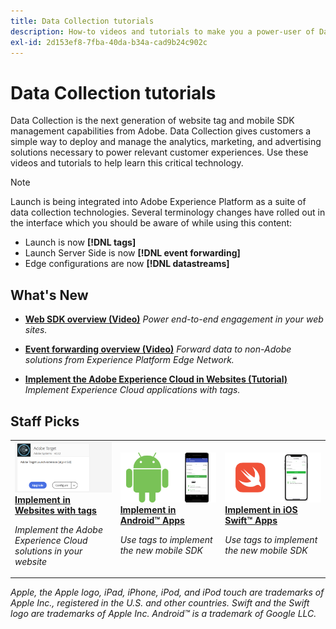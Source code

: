 ```yaml
---
title: Data Collection tutorials 
description: How-to videos and tutorials to make you a power-user of Data Collection
exl-id: 2d153ef8-7fba-40da-b34a-cad9b24c902c
---
```

# Data Collection tutorials

Data Collection is the next generation of website tag and mobile SDK management capabilities from Adobe. Data Collection gives customers a simple way to deploy and manage the analytics, marketing, and advertising solutions necessary to power relevant customer experiences. Use these videos and tutorials to help learn this critical technology.

>[!NOTE]
>
>Launch is being integrated into Adobe Experience Platform as a suite of data collection technologies. Several terminology changes have rolled out in the interface which you should be aware of while using this content:
>
> * Launch is now **[!DNL tags]** 
> * Launch Server Side is now **[!DNL event forwarding]** 
> * Edge configurations are now **[!DNL datastreams]**

## What's New

* **[Web SDK overview (Video)](web-sdk/overview.md)**
    *Power end-to-end engagement in your web sites.*

* **[Event forwarding overview (Video)](event-forwarding/overview.md)**
    *Forward data to non-Adobe solutions from Experience Platform Edge Network.*

* **[Implement the Adobe Experience Cloud in Websites (Tutorial)](https://experienceleague.adobe.com/docs/platform-learn/implement-in-websites/overview.html)**
    *Implement Experience Cloud applications with tags.*

## Staff Picks

<table>
<tr>
  <td>
    <a href="https://experienceleague.adobe.com/docs/platform-learn/implement-in-websites/overview.html" target="_blank">
      <img alt="Implement in Websites with tags" src="assets/launch_referencearchitectureguides.png" />
    </a>
    <div>
      <a href="https://experienceleague.adobe.com/docs/platform-learn/implement-in-websites/overview.html" target="_blank">
    <strong>Implement in Websites with tags</strong>
    </a>
    </div>
    <p>
    <em>Implement the Adobe Experience Cloud solutions in your website</em>
    <p>
  </td>
  <td>
    <a href="https://experienceleague.adobe.com/docs/platform-learn/implement-in-mobile-android-apps/overview.html" target="_blank">
      <img alt="Implement in Android™ apps with tags" src="assets/thumb_android.png" />
    </a>
    <div>
      <a href="https://experienceleague.adobe.com/docs/platform-learn/implement-in-mobile-android-apps/overview.html" target="_blank">
    <strong>Implement in Android&trade; Apps</strong>
    </a>
    </div>
    <p>
    <em>Use tags to implement the new mobile SDK</em>
    <p>
  </td>
  <td>
    <a href="https://experienceleague.adobe.com/docs/platform-learn/implement-in-mobile-ios-swift-apps/overview.html" target="_blank">
      <img alt="Implement in iOS Swift apps with tags" src="assets/thumb_swift.png" />
    </a>
    <div>
      <a href="https://experienceleague.adobe.com/docs/platform-learn/implement-in-mobile-ios-swift-apps/overview.html" target="_blank">
    <strong>Implement in iOS Swift&trade; Apps</strong>
    </a>
    </div>
    <p>
    <em>Use tags to implement the new mobile SDK</em>
    <p>
  </td>
</tr>
</table>

*Apple, the Apple logo, iPad, iPhone, iPod, and iPod touch are trademarks of Apple Inc., registered in the U.S. and other countries. Swift and the Swift logo are trademarks of Apple Inc.
Android™ is a trademark of Google LLC.*
